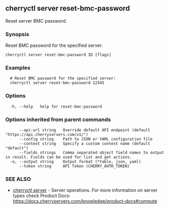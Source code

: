## cherryctl server reset-bmc-password

Reset server BMC password.

### Synopsis

Reset BMC password for the specified server.

```
cherryctl server reset-bmc-password ID [flags]
```

### Examples

```
  # Reset BMC password for the specified server:
  cherryctl server reset-bmc-password 12345
```

### Options

```
  -h, --help   help for reset-bmc-password
```

### Options inherited from parent commands

```
      --api-url string   Override default API endpoint (default "https://api.cherryservers.com/v1/")
      --config string    Path to JSON or YAML configuration file
      --context string   Specify a custom context name (default "default")
      --fields strings   Comma separated object field names to output in result. Fields can be used for list and get actions.
  -o, --output string    Output format (*table, json, yaml)
      --token string     API Token (CHERRY_AUTH_TOKEN)
```

### SEE ALSO

* [cherryctl server](cherryctl_server.md)	 - Server operations. For more information on server types check Product Docs: https://docs.cherryservers.com/knowledge/product-docs#compute

